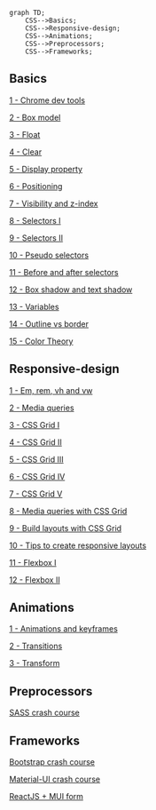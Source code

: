 ```mermaid
graph TD;
    CSS-->Basics;
    CSS-->Responsive-design;
    CSS-->Animations;
    CSS-->Preprocessors;
    CSS-->Frameworks;
```

## Basics

<a href="https://www.youtube.com/watch?v=x4q86IjJFag">1 - Chrome dev tools</a>

<a href="https://www.youtube.com/watch?v=M6coJNLFBWI">2 - Box model</a>

<a href="https://www.youtube.com/watch?v=LrdkRMZhgZg">3 - Float</a>

<a href="https://www.youtube.com/watch?v=6G42rXal5-g&list=PLu0W_9lII9agiCUZYRsvtGTXdxkzPyItg&index=21">4 - Clear</a>

<a href="https://www.youtube.com/watch?v=x_i2gga-sYg">5 - Display property</a>

<a href="https://www.youtube.com/watch?v=MwGHiVl-gqk&list=PLu0W_9lII9agiCUZYRsvtGTXdxkzPyItg&index=25">6 - Positioning</a>

<a href="https://www.youtube.com/watch?v=Uzuq2FGxgK4&list=PLu0W_9lII9agiCUZYRsvtGTXdxkzPyItg&index=27">7 - Visibility and z-index</a>

<a href="https://www.youtube.com/watch?v=oPPym7UaSIo&list=PLu0W_9lII9agiCUZYRsvtGTXdxkzPyItg&index=15">8 - Selectors I</a>

<a href="https://www.youtube.com/watch?v=WwUM7qOimbo&list=PLu0W_9lII9agiCUZYRsvtGTXdxkzPyItg&index=31">9 - Selectors II</a>

<a href="https://www.youtube.com/watch?v=P-hZDC5YkJE&list=PLu0W_9lII9agiCUZYRsvtGTXdxkzPyItg&index=32">10 - Pseudo selectors</a>

<a href="https://www.youtube.com/watch?v=PlKG1fooswU&list=PLu0W_9lII9agiCUZYRsvtGTXdxkzPyItg&index=33">11 - Before and after selectors</a>

<a href="https://www.youtube.com/watch?v=ASNldCkFBcM&list=PLu0W_9lII9agiCUZYRsvtGTXdxkzPyItg&index=34">12 - Box shadow and text shadow</a>

<a href="https://www.youtube.com/watch?v=ghlm_94oR90&list=PLu0W_9lII9agiCUZYRsvtGTXdxkzPyItg&index=35">13 - Variables</a>

<a href="https://www.youtube.com/watch?v=xx_pJ2ouGnc">14 - Outline vs border</a>

<a href="https://www.youtube.com/watch?v=e_kdWMmD3z0">15 - Color Theory</a>

## Responsive-design

<a href="https://www.youtube.com/watch?v=DVjrb52C5Gs&list=PLu0W_9lII9agiCUZYRsvtGTXdxkzPyItg&index=30">1 - Em, rem, vh and vw</a>

<a href="https://www.youtube.com/watch?v=WTz4A8IdeEQ&list=PLu0W_9lII9agiCUZYRsvtGTXdxkzPyItg&index=31">2 - Media queries</a>

<a href="https://www.youtube.com/watch?v=MPl9bevckUE&list=PLu0W_9lII9agiCUZYRsvtGTXdxkzPyItg&index=40">3 - CSS Grid I</a>

<a href="https://www.youtube.com/watch?v=Aec0xLKzBWk&list=PLu0W_9lII9agiCUZYRsvtGTXdxkzPyItg&index=41">4 - CSS Grid II</a>

<a href="https://www.youtube.com/watch?v=5II60I5gpKY&list=PLu0W_9lII9agiCUZYRsvtGTXdxkzPyItg&index=42">5 - CSS Grid III</a>

<a href="https://www.youtube.com/watch?v=QAv7TsE18QM&list=PLu0W_9lII9agiCUZYRsvtGTXdxkzPyItg&index=43">6 - CSS Grid IV</a>

<a href="https://www.youtube.com/watch?v=JBupsN9Cmrs&list=PLu0W_9lII9agiCUZYRsvtGTXdxkzPyItg&index=44">7 - CSS Grid V</a>

<a href="https://www.youtube.com/watch?v=mu0qTVIkkAs&list=PLu0W_9lII9agiCUZYRsvtGTXdxkzPyItg&index=45">8 - Media queries with CSS Grid</a>

<a href="https://www.youtube.com/watch?v=CC2HkBZuReY">9 - Build layouts with CSS Grid</a>

<a href="https://www.youtube.com/watch?v=VQraviuwbzU">10 - Tips to create responsive layouts</a>

<a href="https://www.youtube.com/watch?v=5qVuORLniwM">11 - Flexbox I</a>

<a href="https://www.youtube.com/watch?v=u044iM9xsWU">12 - Flexbox II</a>


## Animations

<a href="https://www.youtube.com/watch?v=jiK6Mf-ILSg&list=PLu0W_9lII9agiCUZYRsvtGTXdxkzPyItg&index=36">1 - Animations and keyframes</a>

<a href="https://www.youtube.com/watch?v=k4Dr0PJKidI&list=PLu0W_9lII9agiCUZYRsvtGTXdxkzPyItg&index=37">2 - Transitions</a>

<a href="https://www.youtube.com/watch?v=K0Gz7CKNJzY&list=PLu0W_9lII9agiCUZYRsvtGTXdxkzPyItg&index=38">3 - Transform</a>

## Preprocessors

<a href="https://www.youtube.com/watch?v=nu5mdN2JIwM&list=PLRlbDmjayb7aMt0y8wX6tDT2HVBja2-af&index=1">SASS crash course</a>

## Frameworks

<a href="https://www.youtube.com/watch?v=vpAJ0s5S2t0&t=4003s">Bootstrap crash course</a>

<a href="https://www.youtube.com/watch?v=vyJU9efvUtQ">Material-UI crash course</a>

<a href="https://www.youtube.com/watch?v=zT62eVxShsY">ReactJS + MUI form</a>
